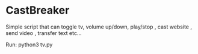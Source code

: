 # CastBreaker
Simple script that can toggle tv, volume up/down, play/stop , cast website , send video , transfer text etc...


Run: python3 tv.py
